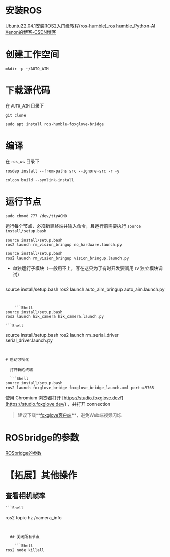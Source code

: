 # 安装ROS
  [Ubuntu22.04.1安装ROS2入门级教程(ros-humble)_ros humble_Python-AI Xenon的博客-CSDN博客](https://blog.csdn.net/yxn4065/article/details/127352587)

# 创建工作空间

  ```Shell
mkdir -p ~/AUTO_AIM
```

# 下载源代码

  在 `AUTO_AIM` 目录下

  ```Shell
git clone 
```


  ```Shell
sudo apt install ros-humble-foxglove-bridge
```


# 编译

  在 `ros_ws` 目录下

  ```Shell
rosdep install --from-paths src --ignore-src -r -y
```


  ```Shell
colcon build --symlink-install
```


# 运行节点

  ```Shell
sudo chmod 777 /dev/ttyACM0
```


  运行每个节点，必须新建终端并输入命令，且运行前需要执行 `source install/setup.bash`

  ```Shell
source install/setup.bash
ros2 launch rm_vision_bringup no_hardware.launch.py
```


  ```Shell
source install/setup.bash
ros2 launch rm_vision_bringup vision_bringup.launch.py
```


  - 单独运行子模块（一般用不上，写在这只为了有时开发要调用 rv 独立模块调试）

    ```Shell
source install/setup.bash
ros2 launch auto_aim_bringup auto_aim.launch.py 
```


    ```Shell
source install/setup.bash
ros2 launch hik_camera hik_camera.launch.py
```


    ```Shell
source install/setup.bash
ros2 launch rm_serial_driver serial_driver.launch.py
```


# 启动可视化

  打开新的终端

  ```Shell
source install/setup.bash
ros2 launch foxglove_bridge foxglove_bridge_launch.xml port:=8765
```


  使用 Chromium 浏览器打开 [https://studio.foxglove.dev/](https://studio.foxglove.dev/) ，并打开 connection

  > 建议下载**[foxglove客户端](https://foxglove.dev/download)**，避免Web端视频闪烁


# ROSbridge的参数

[ROSbridge的参数](https://flowus.cn/86e7e54f-a0fc-467d-909d-95d1509f62f2)

# 【拓展】其他操作

  ## 查看相机帧率

    ```Shell
ros2 topic hz /camera_info
```


  ## 关闭所有节点

    ```Shell
ros2 node killall
```




